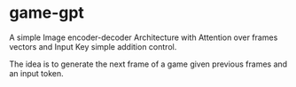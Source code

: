 # game-gpt

A simple Image encoder-decoder Architecture with Attention over frames vectors and Input Key simple addition control.

The idea is to generate the next frame of a game given previous frames and an input token.